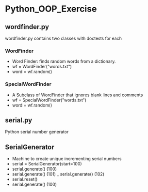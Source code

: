 # Python_OOP_Exercise

## wordfinder.py

wordfinder.py contains two classes with doctests for each

### WordFinder

- Word Finder: finds random words from a dictionary.  
- wf = WordFinder("words.txt")  
- word = wf.random()  

### SpecialWordFinder

- A Subclass of WordFinder that ignores blank lines and comments  
- wf = SpecialWordFinder("words.txt")  
- word = wf.random()  

## serial.py

Python serial number generator

## SerialGenerator

- Machine to create unique incrementing serial numbers  
- serial = SerialGenerator(start=100)  
- serial.generate() (100)
- serial.generate() (101)
_ serial.generate() (102)
- serial.reset()
- serial.generate() (100)
